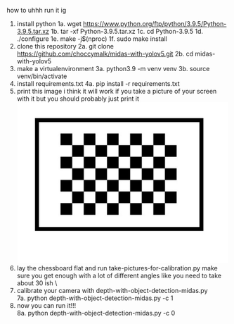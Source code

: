how to uhhh run it ig 
1. install python 
   1a. wget https://www.python.org/ftp/python/3.9.5/Python-3.9.5.tar.xz 
   1b. tar -xf Python-3.9.5.tar.xz 
   1c. cd Python-3.9.5 
   1d. ./configure 
   1e. make -j$(nproc) 
   1f. sudo make install 
2. clone this repository 
   2a. git clone https://github.com/choccymalk/midas-with-yolov5.git 
   2b. cd midas-with-yolov5 
3. make a virtualenvironment 
   3a. python3.9 -m venv venv 
   3b. source venv/bin/activate 
4. install requirements.txt 
   4a. pip install -r requirements.txt 
5. print this image i think it will work if you take a picture of your screen with it but you should probably just print it 
   ![print this](https://github.com/choccymalk/midas-with-yolov5/blob/main/chessboard.jpg?raw=true) 
6. lay the chessboard flat and run take-pictures-for-calibration.py make sure you get enough with a lot of different angles like you need to take about 30 ish \
7. calibrate your camera with depth-with-object-detection-midas.py \
   7a. python depth-with-object-detection-midas.py -c 1 
8. now you can run it!!! \
   8a. python depth-with-object-detection-midas.py -c 0 
